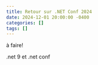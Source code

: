 ```yaml
---
title: Retour sur .NET Conf 2024
date: 2024-12-01 20:00:00 -0400
categories: []
tags: []
---
```


à faire! 

.net 9 et .net conf